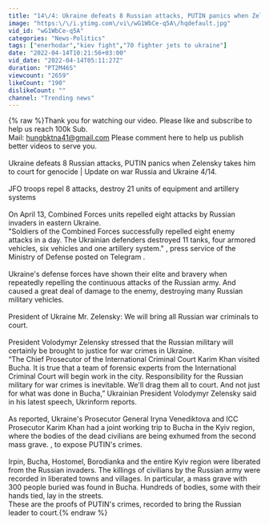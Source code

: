 ```yaml
---
title: "14\/4: Ukraine defeats 8 Russian attacks, PUTIN panics when Zelensky takes him to court for genocide"
image: "https:\/\/i.ytimg.com\/vi\/wG1WbCe-q5A\/hqdefault.jpg"
vid_id: "wG1WbCe-q5A"
categories: "News-Politics"
tags: ["enerhodar","kiev fight","70 fighter jets to ukraine"]
date: "2022-04-14T10:21:56+03:00"
vid_date: "2022-04-14T05:11:27Z"
duration: "PT2M46S"
viewcount: "2659"
likeCount: "190"
dislikeCount: ""
channel: "Trending news"
---
```

{% raw %}Thank you for watching our video. Please like and subscribe to help us reach 100k Sub.<br />Mail: hungbktna41@gmail.com Please comment here to help us publish better videos to serve you.<br /><br />Ukraine defeats 8 Russian attacks, PUTIN panics when Zelensky takes him to court for genocide | Update on war Russia and Ukraine 4/14.<br /><br />JFO troops repel 8 attacks, destroy 21 units of equipment and artillery systems<br /><br />On April 13, Combined Forces units repelled eight attacks by Russian invaders in eastern Ukraine.<br />&quot;Soldiers of the Combined Forces successfully repelled eight enemy attacks in a day. The Ukrainian defenders destroyed 11 tanks, four armored vehicles, six vehicles and one artillery system.&quot; , press service of the Ministry of Defense posted on Telegram .<br /><br />Ukraine's defense forces have shown their elite and bravery when repeatedly repelling the continuous attacks of the Russian army. And caused a great deal of damage to the enemy, destroying many Russian military vehicles.<br /><br />President of Ukraine Mr. Zelensky: We will bring all Russian war criminals to court.<br /><br />President Volodymyr Zelensky stressed that the Russian military will certainly be brought to justice for war crimes in Ukraine.<br />“The Chief Prosecutor of the International Criminal Court Karim Khan visited Bucha. It is true that a team of forensic experts from the International Criminal Court will begin work in the city. Responsibility for the Russian military for war crimes is inevitable. We'll drag them all to court. And not just for what was done in Bucha,” Ukrainian President Volodymyr Zelensky said in his latest speech, Ukrinform reports.<br /><br />As reported, Ukraine's Prosecutor General Iryna Venediktova and ICC Prosecutor Karim Khan had a joint working trip to Bucha in the Kyiv region, where the bodies of the dead civilians are being exhumed from the second mass grave. , to expose PUTIN's crimes.<br /><br />Irpin, Bucha, Hostomel, Borodianka and the entire Kyiv region were liberated from the Russian invaders. The killings of civilians by the Russian army were recorded in liberated towns and villages. In particular, a mass grave with 300 people buried was found in Bucha. Hundreds of bodies, some with their hands tied, lay in the streets.<br />These are the proofs of PUTIN's crimes, recorded to bring the Russian leader to court.{% endraw %}

